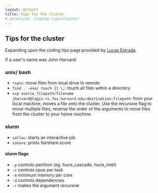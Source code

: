 ```yaml
---
layout: default
title: Tips for the cluster
# permalink: /coding-tips/cluster/
---
```


## Tips for the cluster

Expanding upon the coding tips page provided by <a href="https://laestrada.github.io/">Lucas Estrada</a>.

If a user's name was John Harvard:

### unix/ bash
- `rsync`: move files from local drive to remote
- `find . -exec touch {} \;`: touch all files within a directory 
- `scp source_filepath/filename jharvard@login.rc.fas.harvard.edu:destination:filepath`: from your local machine, moves a file onto the cluster. Use the recursive flag to move multiple files, reverse the order of the arguments to move files from the cluster to your home machine.

### slurm
- `salloc`: starts an interactive job
- `sshare`: prints fairshare score

#### slurm flags 
- `-p` controls partition (eg. huce_cascade, huce_intel)
- `-c` controls cpus per task 
- `-m` minimum memory per core
- `-d` controls dependencies
- `-r` makes the argument recursive
